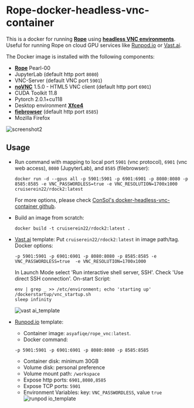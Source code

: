 # Rope-docker-headless-vnc-container 

This is a docker for running [**Rope**](https://github.com/Hillobar/Rope) using [**headless VNC environments**](https://github.com/ConSol/docker-headless-vnc-container). Useful for running Rope on cloud GPU services like [Runpod.io](https://www.runpod.io/) or [Vast.ai](https://vast.ai/).

The Docker image is installed with the following components:
* [**Rope**](https://github.com/Hillobar/Rope) Pearl-00
* JupyterLab (default http port `8080`)
* VNC-Server (default VNC port `5901`)
* [**noVNC**](https://github.com/novnc/noVNC) 1.5.0 - HTML5 VNC client (default http port `6901`)
* CUDA Toolkit 11.8
* Pytorch 2.0.1+cu118
* Desktop environment [**Xfce4**](http://www.xfce.org)
* [**fiebrowser**](https://github.com/filebrowser/filebrowser) (default http port `8585`)
*  Mozilla Firefox

![screenshot2](https://github.com/user-attachments/assets/2ecad65f-3795-4d95-8568-d8bf33ed1966)

## Usage
- Run command with mapping to local port `5901` (vnc protocol), `6901` (vnc web access), `8080` (JupyterLab), and `8585` (filebrowser):

      docker run -d --gpus all -p 5901:5901 -p 6901:6901 -p 8080:8080 -p 8585:8585 -e VNC_PASSWORDLESS=true -e VNC_RESOLUTION=1700x1000 cruiserein22/rdock2:latest

    For more options, please check [ConSol's docker-headless-vnc-container github](https://github.com/ConSol/docker-headless-vnc-container).
- Build an image from scratch:

      docker build -t cruiserein22/rdock2:latest .

- [Vast.ai](https://vast.ai/) template:
    Put `cruiserein22/rdock2:latest` in image path/tag.
    Docker options:
    ```
    -p 5901:5901 -p 6901:6901 -p 8080:8080 -p 8585:8585 -e VNC_PASSWORDLESS=true  -e VNC_RESOLUTION=1700x1000
    ```
    In Launch Mode select 'Run interactive shell server, SSH'. Check 'Use direct SSH connection'.
    On-start Script:
    
    ```
    env | grep _ >> /etc/environment; echo 'starting up'
    /dockerstartup/vnc_startup.sh
    sleep infinity
    ```
    ![vast ai_template](https://github.com/user-attachments/assets/28079139-db32-4f5a-97a8-af99d8d6244a)

- [Runpod.io](https://www.runpod.io/) template:
    * Container image: `asyafiqe/rope_vnc:latest`.
    * Docker command: 
    ```
    -p 5901:5901 -p 6901:6901 -p 8080:8080 -p 8585:8585
    ```
    * Container disk: minimum 30GB
    * Volume disk: personal preference
    * Volume mount path: `/workspace`
    * Expose http ports: `6901,8080,8585`
    * Expose TCP ports: `5901`
    * Environment Variables: key: `VNC_PASSWORDLESS`, value `true`
    ![runpod io_template](https://github.com/user-attachments/assets/1e07306a-5958-4c2d-938d-8c80c68b221e)

